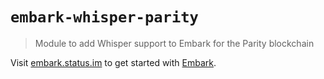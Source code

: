 # `embark-whisper-parity`

> Module to add Whisper support to Embark for the Parity blockchain

Visit [embark.status.im](https://embark.status.im/) to get started with
[Embark](https://github.com/embark-framework/embark).
